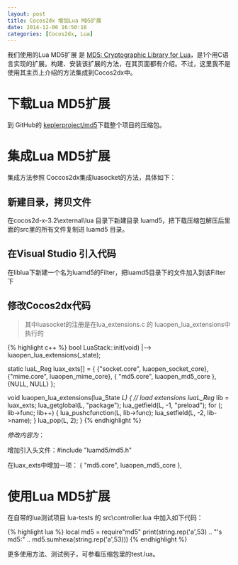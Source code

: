 ```yaml
---
layout: post
title: Cocos2dx 增加Lua MD5扩展
date: 2014-12-06 16:50:18
categories: [Cocos2dx, Lua]
---
```


我们使用的Lua MD5扩展 是 [MD5: Cryptographic Library for Lua](http://keplerproject.org/md5/index.html)，是1个用C语言实现的扩展。构建、安装该扩展的方法，在其页面都有介绍。不过，这里我不是使用其主页上介绍的方法集成到Cocos2dx中。

# 下载Lua MD5扩展

到 GitHub的 [keplerproject/md5](https://github.com/keplerproject/md5)下载整个项目的压缩包。

# 集成Lua MD5扩展

集成方法参照 Coccos2dx集成luasocket的方法，具体如下：

## 新建目录，拷贝文件
在cocos2d-x-3.2\external\lua 目录下新建目录 luamd5，把下载压缩包解压后里面的src里的所有文件复制进 luamd5 目录。

## 在Visual Studio 引入代码
在liblua下新建一个名为luamd5的Filter，把luamd5目录下的文件加入到该Filter下

## 修改Cocos2dx代码
> 其中luasocket的注册是在lua_extensions.c 的 luaopen_lua_extensions中执行的

{% highlight c++ %}
bool LuaStack::init(void)
          |--> luaopen_lua_extensions(_state); 

static luaL_Reg luax_exts[] = {
    {"socket.core", luaopen_socket_core},
    {"mime.core", luaopen_mime_core},
    { "md5.core", luaopen_md5_core },
    {NULL, NULL}
};

void luaopen_lua_extensions(lua_State *L)
{
    // load extensions
    luaL_Reg* lib = luax_exts;
    lua_getglobal(L, "package");
    lua_getfield(L, -1, "preload");
    for (; lib->func; lib++)
    {
        lua_pushcfunction(L, lib->func);
        lua_setfield(L, -2, lib->name);
    }
    lua_pop(L, 2);
}
{% endhighlight %}

*修改内容为*：

   增加引入头文件：#include "luamd5/md5.h"
   
   在luax_exts中增加一项：    { "md5.core", luaopen_md5_core },

# 使用Lua MD5扩展

在自带的lua测试项目 lua-tests 的 src\controller.lua 中加入如下代码：

{% highlight lua %}
local md5 = require"md5"
print(string.rep('a',53) .. "'s md5:" .. md5.sumhexa(string.rep('a',53)))
{% endhighlight %}

更多使用方法、测试例子，可参看压缩包里的test.lua。
